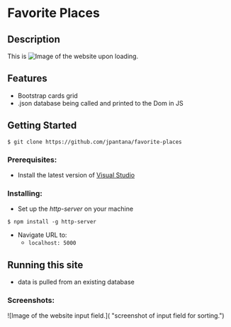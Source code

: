 # Favorite Places

## Description
This is 
![Image of the website upon loading.]( "site")

## Features
* Bootstrap cards grid
* .json database being called and printed to the Dom in JS

  
## Getting Started
```
$ git clone https://github.com/jpantana/favorite-places
```
### Prerequisites:

- Install the latest version of [Visual Studio](https://code.visualstudio.com/download)
    
### Installing:

* Set up the _http-server_ on your machine
```
$ npm install -g http-server
```
  * Navigate URL to:
    * `localhost: 5000`
    
## Running this site
- data is pulled from an existing database

### Screenshots:

![Image of the website input field.]( "screenshot of input field for sorting.")




